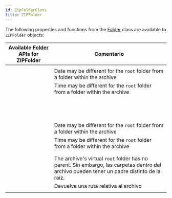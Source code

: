 ```yaml
---
id: ZipFolderClass
title: ZIPFolder
---
```


The following properties and functions from the [Folder](FolderClass.md) class are available to `ZIPFolder` objects:

| Available [Folder](FolderClass.md) APIs for ZIPFolder                                  | Comentario                                                                                                                                 |
| -------------------------------------------------------------------------------------- | ------------------------------------------------------------------------------------------------------------------------------------------ |
| [<!-- INCLUDE #directory.copyTo().Syntax -->](FolderClass.md#copyto)                   |                                                                                                                                            |
| [<!-- INCLUDE #directory.creationDate.Syntax -->](FolderClass.md#creationdate)         | Date may be different for the `root` folder from a folder within the archive                                                               |
| [<!-- INCLUDE #directory.creationTime.Syntax -->](FolderClass.md#creationtime)         | Time may be different for the `root` folder from a folder within the archive                                                               |
| [<!-- INCLUDE #directory.exists.Syntax -->](FolderClass.md#exists)                     |                                                                                                                                            |
| [<!-- INCLUDE #directory.extension.Syntax -->](FolderClass.md#extension)               |                                                                                                                                            |
| [<!-- INCLUDE #directory.file().Syntax -->](FolderClass.md#file)                       |                                                                                                                                            |
| [<!-- INCLUDE #directory.files().Syntax -->](FolderClass.md#files)                     |                                                                                                                                            |
| [<!-- INCLUDE #directory.folder().Syntax -->](FolderClass.md#folder)                   |                                                                                                                                            |
| [<!-- INCLUDE #directory.folders().Syntax -->](FolderClass.md#folders)                 |                                                                                                                                            |
| [<!-- INCLUDE #directory.fullName.Syntax -->](FolderClass.md#fullname)                 |                                                                                                                                            |
| [<!-- INCLUDE #directory.getIcon().Syntax -->](FolderClass.md#geticon)                 |                                                                                                                                            |
| [<!-- INCLUDE #directory.hidden.Syntax -->](FolderClass.md#hidden)                     |                                                                                                                                            |
| [<!-- INCLUDE #directory.isAlias.Syntax -->](FolderClass.md#isalias)                   |                                                                                                                                            |
| [<!-- INCLUDE #directory.isFile.Syntax -->](FolderClass.md#isfile)                     |                                                                                                                                            |
| [<!-- INCLUDE #directory.isFolder.Syntax -->](FolderClass.md#isfolder)                 |                                                                                                                                            |
| [<!-- INCLUDE #directory.isPackage.Syntax -->](FolderClass.md#ispackage)               |                                                                                                                                            |
| [<!-- INCLUDE #directory.modificationDate.Syntax -->](FolderClass.md#modificationdate) | Date may be different for the `root` folder from a folder within the archive                                                               |
| [<!-- INCLUDE #directory.modificationTime.Syntax -->](FolderClass.md#modificationtime) | Time may be different for the `root` folder from a folder within the archive                                                               |
| [<!-- INCLUDE #directory.name.Syntax -->](FolderClass.md#name)                         |                                                                                                                                            |
| [<!-- INCLUDE #directory.original.Syntax -->](FolderClass.md#original)                 |                                                                                                                                            |
| [<!-- INCLUDE #directory.parent.Syntax -->](FolderClass.md#parent)                     | The archive's virtual `root` folder has no parent. Sin embargo, las carpetas dentro del archivo pueden tener un padre distinto de la raíz. |
| [<!-- INCLUDE #directory.path.Syntax -->](FolderClass.md#path)                         | Devuelve una ruta relativa al archivo                                                                                                      |
| [<!-- INCLUDE #directory.platformPath.Syntax -->](FolderClass.md#platformpath)         |                                                                                                                                            |
